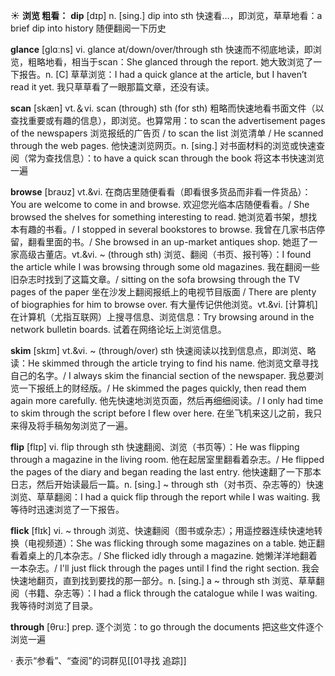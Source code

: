 ☀ <span class="category">**浏览 粗看：**</span>
<span class="vocabulary">**dip**</span> [dɪp] 
<span class="definition">n. [sing.] dip into sth 快速看…，即浏览，草草地看：</span>a brief dip into history 随便翻阅一下历史

<span class="vocabulary">**glance**</span> [ɡlɑːns] 
<span class="definition">vi. glance at/down/over/through sth 快速而不彻底地读，即浏览，粗略地看，相当于scan：</span>She glanced through the report. 她大致浏览了一下报告。<span class="definition">n. [C] 草草浏览：</span>I had a quick glance at the article, but I haven’t read it yet. 我只草草看了一眼那篇文章，还没有读。

<span class="vocabulary">**scan**</span> [skæn] 
<span class="definition">vt.＆vi. scan (through) sth (for sth) 粗略而快速地看书面文件（以查找重要或有趣的信息），即浏览。也算常用：</span>to scan the advertisement pages of the newspapers 浏览报纸的广告页 / to scan the list 浏览清单 / He scanned through the web pages. 他快速浏览网页。<span class="definition">n. [sing.] 对书面材料的浏览或快速查阅（常为查找信息）：</span>to have a quick scan through the book 将这本书快速浏览一遍
           
<span class="vocabulary">**browse**</span> [braʊz]
<span class="definition">vt.&vi. 在商店里随便看看（即看很多货品而非看一件货品）：</span>You are welcome to come in and browse. 欢迎您光临本店随便看看。/ She browsed the shelves for something interesting to read. 她浏览着书架，想找本有趣的书看。/ I stopped in several bookstores to browse. 我曾在几家书店停留，翻看里面的书。/ She browsed in an up-market antiques shop. 她逛了一家高级古董店。<span class="definition">vt.&vi. ~ (through sth) 浏览、翻阅（书页、报刊等）：</span>I found the article while I was browsing through some old magazines. 我在翻阅一些旧杂志时找到了这篇文章。/ sitting on the sofa browsing through the TV pages of the paper 坐在沙发上翻阅报纸上的电视节目版面 / There are plenty of biographies for him to browse over. 有大量传记供他浏览。<span class="definition">vt.&vi. [计算机] 在计算机（尤指互联网）上搜寻信息、浏览信息：</span>Try browsing around in the network bulletin boards. 试着在网络论坛上浏览信息。

<span class="vocabulary">**skim**</span> [skɪm]
<span class="definition">vt.&vi. ~ (through/over) sth 快速阅读以找到信息点，即浏览、略读：</span>He skimmed through the article trying to find his name. 他浏览文章寻找自己的名字。/ I always skim the financial section of the newspaper. 我总要浏览一下报纸上的财经版。/ He skimmed the pages quickly, then read them again more carefully. 他先快速地浏览页面，然后再细细阅读。/ I only had time to skim through the script before I flew over here. 在坐飞机来这儿之前，我只来得及将手稿匆匆浏览了一遍。
           
<span class="vocabulary">**flip**</span> [flɪp]
<span class="definition">vi. flip through sth 快速翻阅、浏览（书页等）：</span>He was flipping through a magazine in the living room. 他在起居室里翻看着杂志。/ He flipped the pages of the diary and began reading the last entry. 他快速翻了一下那本日志，然后开始读最后一篇。<span class="definition">n. [sing.] ~ through sth（对书页、杂志等的）快速浏览、草草翻阅：</span>I had a quick flip through the report while I was waiting. 我等待时迅速浏览了一下报告。
           
<span class="vocabulary">**flick**</span> [flɪk]
<span class="definition">vi. ~ through 浏览、快速翻阅（图书或杂志）；用遥控器连续快速地转换（电视频道）：</span>She was flicking through some magazines on a table. 她正翻看着桌上的几本杂志。/ She flicked idly through a magazine. 她懒洋洋地翻着一本杂志。/ I'll just flick through the pages until I find the right section. 我会快速地翻页，直到找到要找的那一部分。<span class="definition">n. [sing.] a ~ through sth 浏览、草草翻阅（书籍、杂志等）：</span>I had a flick through the catalogue while I was waiting. 我等待时浏览了目录。
 
<span class="vocabulary">**through**</span> [θru:] 
<span class="definition">prep. 逐个浏览：</span>to go through the documents 把这些文件逐个浏览一遍

· 表示“参看”、“查阅”的词群见[[01寻找 追踪]]

